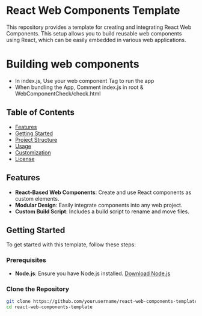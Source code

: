 # React Web Components Template

This repository provides a template for creating and integrating React Web Components. This setup allows you to build reusable web components using React, which can be easily embedded in various web applications.

# Building web components
  - In index.js, Use your web component Tag to run the app
  - When bundling the App, Comment index.js in root & WebComponentCheck/check.html

## Table of Contents

- [Features](#features)
- [Getting Started](#getting-started)
- [Project Structure](#project-structure)
- [Usage](#usage)
- [Customization](#customization)
- [License](#license)

## Features

- **React-Based Web Components**: Create and use React components as custom elements.
- **Modular Design**: Easily integrate components into any web project.
- **Custom Build Script**: Includes a build script to rename and move files.

## Getting Started

To get started with this template, follow these steps:

### Prerequisites

- **Node.js**: Ensure you have Node.js installed. [Download Node.js](https://nodejs.org/)

### Clone the Repository

```bash
git clone https://github.com/yourusername/react-web-components-template.git
cd react-web-components-template
